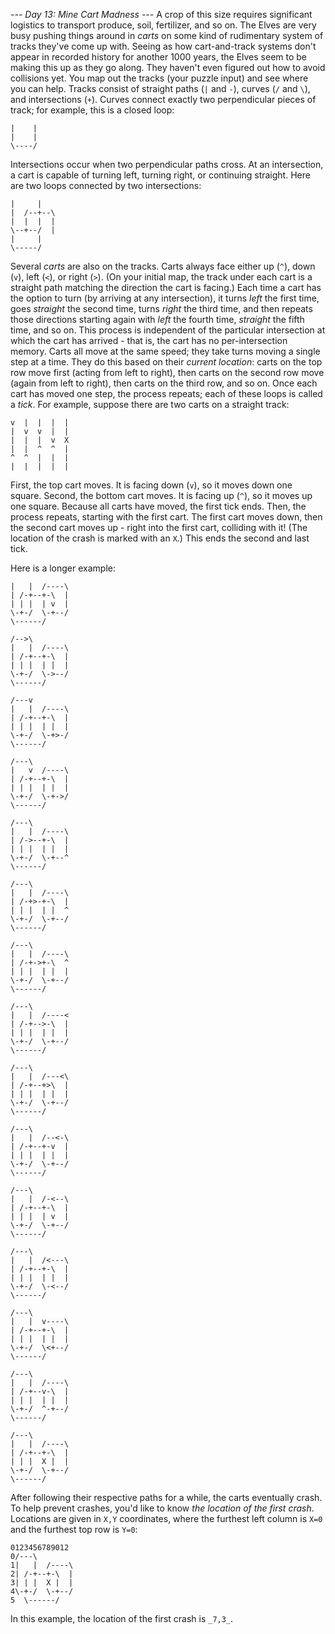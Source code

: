*--- Day 13: Mine Cart Madness ---*
A crop of this size requires significant logistics to transport produce, soil, fertilizer, and so on. The Elves are very busy pushing things around in _carts_ on some kind of rudimentary system of tracks they've come up with.
Seeing as how cart-and-track systems don't appear in recorded history for another 1000 years, the Elves seem to be making this up as they go along. They haven't even figured out how to avoid collisions yet.
You map out the tracks (your puzzle input) and see where you can help.
Tracks consist of straight paths (`|` and `-`), curves (`/` and `\`), and intersections (`+`). Curves connect exactly two perpendicular pieces of track; for example, this is a closed loop:
```/----\
|    |
|    |
\----/
```
Intersections occur when two perpendicular paths cross. At an intersection, a cart is capable of turning left, turning right, or continuing straight.  Here are two loops connected by two intersections:
```/-----\
|     |
|  /--+--\
|  |  |  |
\--+--/  |
|     |
\-----/
```
Several _carts_ are also on the tracks. Carts always face either up (`^`), down (`v`), left (`<`), or right (`>`). (On your initial map, the track under each cart is a straight path matching the direction the cart is facing.)
Each time a cart has the option to turn (by arriving at any intersection), it turns _left_ the first time, goes _straight_ the second time, turns _right_ the third time, and then repeats those directions starting again with _left_ the fourth time, _straight_ the fifth time, and so on. This process is independent of the particular intersection at which the cart has arrived - that is, the cart has no per-intersection memory.
Carts all move at the same speed; they take turns moving a single step at a time. They do this based on their _current location_: carts on the top row move first (acting from left to right), then carts on the second row move (again from left to right), then carts on the third row, and so on.  Once each cart has moved one step, the process repeats; each of these loops is called a _tick_.
For example, suppose there are two carts on a straight track:
```|  |  |  |  |
v  |  |  |  |
|  v  v  |  |
|  |  |  v  X
|  |  ^  ^  |
^  ^  |  |  |
|  |  |  |  |
```
First, the top cart moves. It is facing down (`v`), so it moves down one square.  Second, the bottom cart moves.  It is facing up (`^`), so it moves up one square. Because all carts have moved, the first tick ends.  Then, the process repeats, starting with the first cart.  The first cart moves down, then the second cart moves up - right into the first cart, colliding with it! (The location of the crash is marked with an `X`.) This ends the second and last tick.</p><p> </p><p>Here is a longer example:
```/->-\
|   |  /----\
| /-+--+-\  |
| | |  | v  |
\-+-/  \-+--/
\------/

/-->\
|   |  /----\
| /-+--+-\  |
| | |  | |  |
\-+-/  \->--/
\------/

/---v
|   |  /----\
| /-+--+-\  |
| | |  | |  |
\-+-/  \-+>-/
\------/

/---\
|   v  /----\
| /-+--+-\  |
| | |  | |  |
\-+-/  \-+->/
\------/

/---\
|   |  /----\
| /->--+-\  |
| | |  | |  |
\-+-/  \-+--^
\------/

/---\
|   |  /----\
| /-+>-+-\  |
| | |  | |  ^
\-+-/  \-+--/
\------/

/---\
|   |  /----\
| /-+->+-\  ^
| | |  | |  |
\-+-/  \-+--/
\------/

/---\
|   |  /----<
| /-+-->-\  |
| | |  | |  |
\-+-/  \-+--/
\------/

/---\
|   |  /---<\
| /-+--+>\  |
| | |  | |  |
\-+-/  \-+--/
\------/

/---\
|   |  /--<-\
| /-+--+-v  |
| | |  | |  |
\-+-/  \-+--/
\------/

/---\
|   |  /-<--\
| /-+--+-\  |
| | |  | v  |
\-+-/  \-+--/
\------/

/---\
|   |  /<---\
| /-+--+-\  |
| | |  | |  |
\-+-/  \-<--/
\------/

/---\
|   |  v----\
| /-+--+-\  |
| | |  | |  |
\-+-/  \<+--/
\------/

/---\
|   |  /----\
| /-+--v-\  |
| | |  | |  |
\-+-/  ^-+--/
\------/

/---\
|   |  /----\
| /-+--+-\  |
| | |  X |  |
\-+-/  \-+--/
\------/
```
After following their respective paths for a while, the carts eventually crash.  To help prevent crashes, you'd like to know _the location of the first crash_. Locations are given in `X,Y` coordinates, where the furthest left column is `X=0` and the furthest top row is `Y=0`:
```           111
0123456789012
0/---\
1|   |  /----\
2| /-+--+-\  |
3| | |  X |  |
4\-+-/  \-+--/
5  \------/
```
In this example, the location of the first crash is `_7,3_`.

